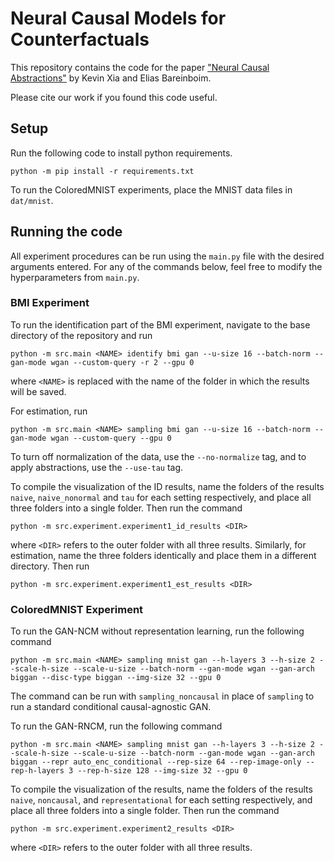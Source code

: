 # Neural Causal Models for Counterfactuals
This repository contains the code for the paper ["Neural Causal Abstractions"](https://arxiv.org/abs/2401.02602) by Kevin Xia and Elias Bareinboim.

Please cite our work if you found this code useful.

## Setup
Run the following code to install python requirements.
```
python -m pip install -r requirements.txt
```
To run the ColoredMNIST experiments, place the MNIST data files in `dat/mnist`.

## Running the code

All experiment procedures can be run using the `main.py` file with the desired arguments entered. For any of the commands below, feel free to modify the hyperparameters from `main.py`.

### BMI Experiment

To run the identification part of the BMI experiment, navigate to the base directory of the repository and run
```
python -m src.main <NAME> identify bmi gan --u-size 16 --batch-norm --gan-mode wgan --custom-query -r 2 --gpu 0
```
where `<NAME>` is replaced with the name of the folder in which the results will be saved.

For estimation, run
```
python -m src.main <NAME> sampling bmi gan --u-size 16 --batch-norm --gan-mode wgan --custom-query --gpu 0
```

To turn off normalization of the data, use the `--no-normalize` tag, and to apply abstractions, use the `--use-tau` tag.

To compile the visualization of the ID results, name the folders of the results `naive`, `naive_nonormal` and `tau` for each setting respectively, and place all three folders into a single folder.
Then run the command
```
python -m src.experiment.experiment1_id_results <DIR>
```
where `<DIR>` refers to the outer folder with all three results. Similarly, for estimation, name the three folders identically and place them in a different directory.
Then run
```
python -m src.experiment.experiment1_est_results <DIR>
```

### ColoredMNIST Experiment

To run the GAN-NCM without representation learning, run the following command
```
python -m src.main <NAME> sampling mnist gan --h-layers 3 --h-size 2 --scale-h-size --scale-u-size --batch-norm --gan-mode wgan --gan-arch biggan --disc-type biggan --img-size 32 --gpu 0
```
The command can be run with `sampling_noncausal` in place of `sampling` to run a standard conditional causal-agnostic GAN.

To run the GAN-RNCM, run the following command
```
python -m src.main <NAME> sampling mnist gan --h-layers 3 --h-size 2 --scale-h-size --scale-u-size --batch-norm --gan-mode wgan --gan-arch biggan --repr auto_enc_conditional --rep-size 64 --rep-image-only --rep-h-layers 3 --rep-h-size 128 --img-size 32 --gpu 0
```

To compile the visualization of the results, name the folders of the results `naive`, `noncausal`, and `representational` for each setting respectively, and place all three folders into a single folder.
Then run the command
```
python -m src.experiment.experiment2_results <DIR>
```
where `<DIR>` refers to the outer folder with all three results.
